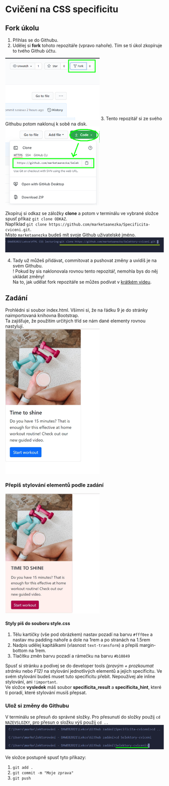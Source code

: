 # Cvičení na CSS specificitu

## Fork úkolu

1. Přihlas se do Githubu.
2. Udělej si **fork** tohoto repozitáře (vpravo nahoře). Tím se ti úkol zkopíruje to tvého Github účtu.  
<img src="git/fork.png" alt="fork" width="300px" />    
3. Tento repozitář si ze svého Githubu potom naklonuj k sobě na disk.
<img src="git/clone.png" alt="clone" width="300px" />    

Zkopíruj si odkaz se záložky **clone** a potom v terminálu ve vybrané složce spusť příkaz `git clone ODKAZ`.   
Například `git clone https://github.com/marketaanezka/Specificita-cviceni.git`.   
Místo `marketaanezka` budeš mít svoje Github uživatelské jméno.   
<img src="git/gitclone.png" alt="gitclone" width="700px" />     

4. Tady už můžeš přidávat, commitovat a pushovat změny a uvidíš je na svém Githubu.   
! Pokud by sis naklonovala rovnou tento repozitář, nemohla bys do něj ukládat změny!    
Na to, jak udělat fork repozitáře se můžes podívat v [krátkém videu](https://youtu.be/K7rE3jRCjD4).    

## Zadání   
Prohlédni si soubor index.html. Všimni si, že na řádku 9 je do stránky naimportovaná knihovna Bootstrap.    
Ta zajišťuje, že použitím určitých tříd se nám dané elementy rovnou nastylují.    
<img src="vysledek/bootstrap.jpg" alt="bootstrap card" width="300px" />    

### Přepiš stylování elementů podle zadání
<img src="vysledek/result.jpg" alt="result card" width="300px" />     

#### Styly piš do souboru style.css
1. Tělu kartičky (vše pod obrázkem) nastav pozadí na barvu `#fff0ee` a nastav mu padding nahoře a dole na 1rem a po stranách na 1.5rem
2. Nadpis udělej kapitálkami (vlasnost `text-transform`) a přepiš margin-bottom na 1rem.
3. Tlačítku změn barvu pozadí a rámečku na barvu `#b10849`

Spusť si stránku a podívej se do developer tools *(pravým + prozkoumat stránku* nebo *F12)* na stylování jednotlivých elementů a jejich specificitu.
Ve svém stylování budeš muset tuto specificitu přebít. Nepoužívej ale inline stylování, ani `!important`.    
Ve složce **vysledek** máš soubor **specificita_result** a **specificita_hint**, které ti poradí, které stylování musíš přepsat.

### Ulož si změny do Githubu

V terminálu se přesuň do správné složky. Pro přesunutí do složky použij `cd NAZEVSLOZKY`, pro přesun o složku výš použij `cd ..`    
<img src="git/folder.png" alt="folder" width="700px" />    

Ve složce postupně spusť tyto příkazy:    
1. `git add .`
2. `git commit -m "Moje zprava"`
3. `git push`
